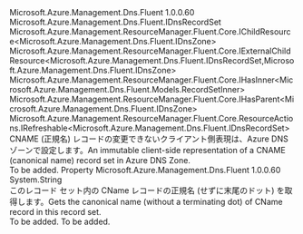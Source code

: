 <Type Name="ICNameRecordSet" FullName="Microsoft.Azure.Management.Dns.Fluent.ICNameRecordSet">
  <TypeSignature Language="C#" Value="public interface ICNameRecordSet : Microsoft.Azure.Management.Dns.Fluent.IDnsRecordSet, Microsoft.Azure.Management.ResourceManager.Fluent.Core.IChildResource&lt;Microsoft.Azure.Management.Dns.Fluent.IDnsZone&gt;, Microsoft.Azure.Management.ResourceManager.Fluent.Core.IExternalChildResource&lt;Microsoft.Azure.Management.Dns.Fluent.IDnsRecordSet,Microsoft.Azure.Management.Dns.Fluent.IDnsZone&gt;, Microsoft.Azure.Management.ResourceManager.Fluent.Core.IHasInner&lt;Microsoft.Azure.Management.Dns.Fluent.Models.RecordSetInner&gt;, Microsoft.Azure.Management.ResourceManager.Fluent.Core.IHasParent&lt;Microsoft.Azure.Management.Dns.Fluent.IDnsZone&gt;, Microsoft.Azure.Management.ResourceManager.Fluent.Core.ResourceActions.IRefreshable&lt;Microsoft.Azure.Management.Dns.Fluent.IDnsRecordSet&gt;" />
  <TypeSignature Language="ILAsm" Value=".class public interface auto ansi abstract ICNameRecordSet implements class Microsoft.Azure.Management.Dns.Fluent.IDnsRecordSet, class Microsoft.Azure.Management.ResourceManager.Fluent.Core.IChildResource`1&lt;class Microsoft.Azure.Management.Dns.Fluent.IDnsZone&gt;, class Microsoft.Azure.Management.ResourceManager.Fluent.Core.IExternalChildResource`2&lt;class Microsoft.Azure.Management.Dns.Fluent.IDnsRecordSet, class Microsoft.Azure.Management.Dns.Fluent.IDnsZone&gt;, class Microsoft.Azure.Management.ResourceManager.Fluent.Core.IHasInner`1&lt;class Microsoft.Azure.Management.Dns.Fluent.Models.RecordSetInner&gt;, class Microsoft.Azure.Management.ResourceManager.Fluent.Core.IHasName, class Microsoft.Azure.Management.ResourceManager.Fluent.Core.IHasParent`1&lt;class Microsoft.Azure.Management.Dns.Fluent.IDnsZone&gt;, class Microsoft.Azure.Management.ResourceManager.Fluent.Core.ResourceActions.IIndexable, class Microsoft.Azure.Management.ResourceManager.Fluent.Core.ResourceActions.IRefreshable`1&lt;class Microsoft.Azure.Management.Dns.Fluent.IDnsRecordSet&gt;" />
  <TypeSignature Language="DocId" Value="T:Microsoft.Azure.Management.Dns.Fluent.ICNameRecordSet" />
  <TypeSignature Language="VB.NET" Value="Public Interface ICNameRecordSet&#xA;Implements IChildResource(Of IDnsZone), IDnsRecordSet, IExternalChildResource(Of IDnsRecordSet, IDnsZone), IHasInner(Of RecordSetInner), IHasParent(Of IDnsZone), IRefreshable(Of IDnsRecordSet)" />
  <TypeSignature Language="F#" Value="type ICNameRecordSet = interface&#xA;    interface IDnsRecordSet&#xA;    interface IExternalChildResource&lt;IDnsRecordSet, IDnsZone&gt;&#xA;    interface IChildResource&lt;IDnsZone&gt;&#xA;    interface IHasName&#xA;    interface IIndexable&#xA;    interface IHasParent&lt;IDnsZone&gt;&#xA;    interface IRefreshable&lt;IDnsRecordSet&gt;&#xA;    interface IHasInner&lt;RecordSetInner&gt;" />
  <AssemblyInfo>
    <AssemblyName>Microsoft.Azure.Management.Dns.Fluent</AssemblyName>
    <AssemblyVersion>1.0.0.60</AssemblyVersion>
  </AssemblyInfo>
  <Interfaces>
    <Interface>
      <InterfaceName>Microsoft.Azure.Management.Dns.Fluent.IDnsRecordSet</InterfaceName>
    </Interface>
    <Interface>
      <InterfaceName>Microsoft.Azure.Management.ResourceManager.Fluent.Core.IChildResource&lt;Microsoft.Azure.Management.Dns.Fluent.IDnsZone&gt;</InterfaceName>
    </Interface>
    <Interface>
      <InterfaceName>Microsoft.Azure.Management.ResourceManager.Fluent.Core.IExternalChildResource&lt;Microsoft.Azure.Management.Dns.Fluent.IDnsRecordSet,Microsoft.Azure.Management.Dns.Fluent.IDnsZone&gt;</InterfaceName>
    </Interface>
    <Interface>
      <InterfaceName>Microsoft.Azure.Management.ResourceManager.Fluent.Core.IHasInner&lt;Microsoft.Azure.Management.Dns.Fluent.Models.RecordSetInner&gt;</InterfaceName>
    </Interface>
    <Interface>
      <InterfaceName>Microsoft.Azure.Management.ResourceManager.Fluent.Core.IHasParent&lt;Microsoft.Azure.Management.Dns.Fluent.IDnsZone&gt;</InterfaceName>
    </Interface>
    <Interface>
      <InterfaceName>Microsoft.Azure.Management.ResourceManager.Fluent.Core.ResourceActions.IRefreshable&lt;Microsoft.Azure.Management.Dns.Fluent.IDnsRecordSet&gt;</InterfaceName>
    </Interface>
  </Interfaces>
  <Docs>
    <summary>
            <span data-ttu-id="28783-101">CNAME (正規名) レコードの変更できないクライアント側表現は、Azure DNS ゾーンで設定します。</span><span class="sxs-lookup"><span data-stu-id="28783-101">An immutable client-side representation of a CNAME (canonical name) record set in Azure DNS Zone.</span></span>
            </summary>
    <remarks>To be added.</remarks>
  </Docs>
  <Members>
    <Member MemberName="CanonicalName">
      <MemberSignature Language="C#" Value="public string CanonicalName { get; }" />
      <MemberSignature Language="ILAsm" Value=".property instance string CanonicalName" />
      <MemberSignature Language="DocId" Value="P:Microsoft.Azure.Management.Dns.Fluent.ICNameRecordSet.CanonicalName" />
      <MemberSignature Language="VB.NET" Value="Public ReadOnly Property CanonicalName As String" />
      <MemberSignature Language="F#" Value="member this.CanonicalName : string" Usage="Microsoft.Azure.Management.Dns.Fluent.ICNameRecordSet.CanonicalName" />
      <MemberType>Property</MemberType>
      <AssemblyInfo>
        <AssemblyName>Microsoft.Azure.Management.Dns.Fluent</AssemblyName>
        <AssemblyVersion>1.0.0.60</AssemblyVersion>
      </AssemblyInfo>
      <ReturnValue>
        <ReturnType>System.String</ReturnType>
      </ReturnValue>
      <Docs>
        <summary>
            <span data-ttu-id="28783-102">このレコード セット内の CName レコードの正規名 (せずに末尾のドット) を取得します。</span><span class="sxs-lookup"><span data-stu-id="28783-102">Gets the canonical name (without a terminating dot) of CName record in this record set.</span></span>
            </summary>
        <value>To be added.</value>
        <remarks>To be added.</remarks>
      </Docs>
    </Member>
  </Members>
</Type>